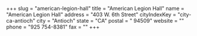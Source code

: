 +++
slug = "american-legion-hall"
title = "American Legion Hall"
name = "American Legion Hall"
address = "403 W. 6th Street"
cityIndexKey = "city-ca-antioch"
city = "Antioch"
state = "CA"
postal = " 94509"
website = ""
phone = "925 754-8381"
fax = ""
+++
